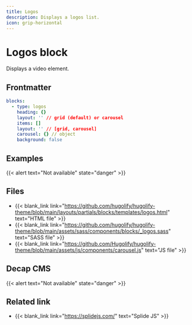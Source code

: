 ```yaml
---
title: Logos
description: Displays a logos list.
icon: grip-horizontal
---
```


# Logos block

Displays a video element.

## Frontmatter

```yml
blocks:
  - type: logos
    heading: {}
    layout: '' // grid (default) or carousel
    items: []
    layout: '' // [grid, carousel]
    carousel: {} // object
    background: false
```

## Examples

{{< alert text="Not available" state="danger" >}}

## Files

- {{< blank_link link="https://github.com/hugolify/hugolify-theme/blob/main/layouts/partials/blocks/templates/logos.html" text="HTML file" >}}
- {{< blank_link link="https://github.com/hugolify/hugolify-theme/blob/main/assets/sass/components/blocks/_logos.sass" text="SASS file" >}}
- {{< blank_link link="https://github.com/Hugolify/hugolify-theme/blob/main/assets/js/components/carousel.js" text="JS file" >}}

## Decap CMS

{{< alert text="Not available" state="danger" >}}

## Related link

- {{< blank_link link="https://splidejs.com/" text="Splide JS" >}}
